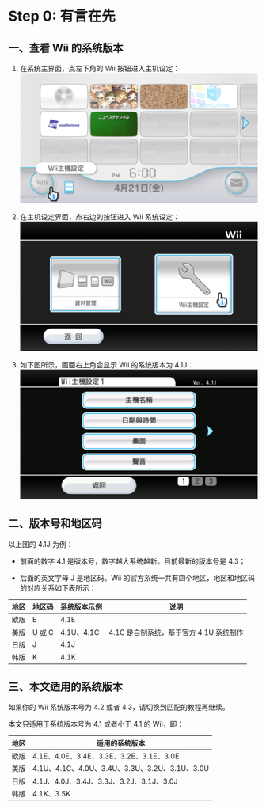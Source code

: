 # Step 0: 有言在先


## 一、查看 Wii 的系统版本

1. 在系统主界面，点左下角的 Wii 按钮进入主机设定：<br/>
  ![](to-wii-options.png)

2. 在主机设定界面，点右边的按钮进入 Wii 系统设定：<br/>
  ![](./to-wii-settings.png)

3. 如下图所示，画面右上角会显示 Wii 的系统版本为 4.1J：<br/>
  ![](./wii-settings1.png)


## 二、版本号和地区码

以上图的 4.1J 为例：

- 前面的数字 4.1 是版本号，数字越大系统越新。目前最新的版本号是 4.3；

- 后面的英文字母 J 是地区码。Wii 的官方系统一共有四个地区，地区和地区码的对应关系如下表所示：

| 地区 | 地区码 | 系统版本示例 | 说明 |
| --- | --- | --- | --- |
| 欧版 | E | 4.1E | |
| 美版 | U 或 C | 4.1U、4.1C | 4.1C 是自制系统，基于官方 4.1U 系统制作 |
| 日版 | J | 4.1J | |
| 韩版 | K | 4.1K | |


## 三、本文适用的系统版本

如果你的 Wii 系统版本号为 4.2 或者 4.3，请切换到匹配的教程再继续。

本文只适用于系统版本号为 4.1 或者小于 4.1 的 Wii，即：

| 地区 | 适用的系统版本 |
| --- | --- |
| 欧版 | 4.1E、4.0E、3.4E、3.3E、3.2E、3.1E、3.0E |
| 美版 | 4.1U、4.1C、4.0U、3.4U、3.3U、3.2U、3.1U、3.0U |
| 日版 | 4.1J、4.0J、3.4J、3.3J、3.2J、3.1J、3.0J |
| 韩版 | 4.1K、3.5K |
